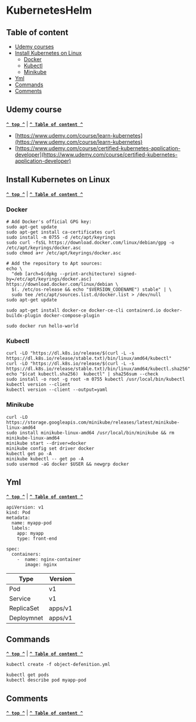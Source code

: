 # KubernetesHelm

## Table of content

- [Udemy courses](#udemy-course)
- [Install Kubernetes on Linux](#install-kubernetes-on-linux)
  - [Docker](#docker)
  - [Kubectl](#kubectl)
  - [Minikube](#minikube)
- [Yml](#yaml)
- [Commands](#commands)
- [Comments](#comments)

## Udemy course

**[`^ top ^`](#kuberneteshelm)** | **[`^ Table of content ^`](#table-of-content)**

- [https://www.udemy.com/course/learn-kubernetes](https://www.udemy.com/course/learn-kubernetes)
- [https://www.udemy.com/course/certified-kubernetes-application-developer](https://www.udemy.com/course/certified-kubernetes-application-developer)

## Install Kubernetes on Linux

**[`^ top ^`](#kuberneteshelm)** | **[`^ Table of content ^`](#table-of-content)**

### Docker

```
# Add Docker's official GPG key:
sudo apt-get update
sudo apt-get install ca-certificates curl
sudo install -m 0755 -d /etc/apt/keyrings
sudo curl -fsSL https://download.docker.com/linux/debian/gpg -o /etc/apt/keyrings/docker.asc
sudo chmod a+r /etc/apt/keyrings/docker.asc

# Add the repository to Apt sources:
echo \
  "deb [arch=$(dpkg --print-architecture) signed-by=/etc/apt/keyrings/docker.asc] https://download.docker.com/linux/debian \
  $(. /etc/os-release && echo "$VERSION_CODENAME") stable" | \
  sudo tee /etc/apt/sources.list.d/docker.list > /dev/null
sudo apt-get update
```

```
sudo apt-get install docker-ce docker-ce-cli containerd.io docker-buildx-plugin docker-compose-plugin
```

```
sudo docker run hello-world
```

### Kubectl

```
curl -LO "https://dl.k8s.io/release/$(curl -L -s https://dl.k8s.io/release/stable.txt)/bin/linux/amd64/kubectl"
curl -LO "https://dl.k8s.io/release/$(curl -L -s https://dl.k8s.io/release/stable.txt)/bin/linux/amd64/kubectl.sha256"
echo "$(cat kubectl.sha256)  kubectl" | sha256sum --check
sudo install -o root -g root -m 0755 kubectl /usr/local/bin/kubectl
kubectl version --client
kubectl version --client --output=yaml

```

### Minikube

```
curl -LO https://storage.googleapis.com/minikube/releases/latest/minikube-linux-amd64
sudo install minikube-linux-amd64 /usr/local/bin/minikube && rm minikube-linux-amd64
minikube start --driver=docker
minikube config set driver docker
kubectl get po -A
minikube kubectl -- get po -A
sudo usermod -aG docker $USER && newgrp docker
```

## Yml

**[`^ top ^`](#kuberneteshelm)** | **[`^ Table of content ^`](#table-of-content)**

```
apiVersion: v1
kind: Pod
metadata:
  name: myapp-pod
  labels:
    app: myapp
    type: front-end

spec:
  containers:
    -  name: nginx-container
       image: nginx
```

| Type       | Version |
| ---------- | ------- |
| Pod        | v1      |
| Service    | v1      |
| ReplicaSet | apps/v1 |
| Deploymnet | apps/v1 |

## Commands

**[`^ top ^`](#kuberneteshelm)** | **[`^ Table of content ^`](#table-of-content)**

```
kubectl create -f object-defenition.yml
```

```
kubectl get pods
kubectl describe pod myapp-pod
```

## Comments

**[`^ top ^`](#kuberneteshelm)** | **[`^ Table of content ^`](#table-of-content)**

